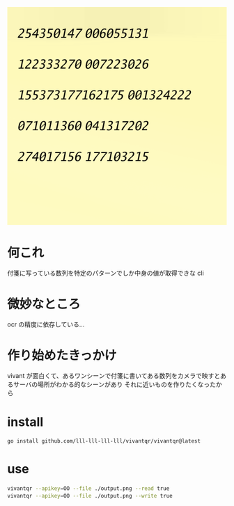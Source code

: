 ![](./sample.png)

# 何これ

付箋に写っている数列を特定のパターンでしか中身の値が取得できな cli

# 微妙なところ

ocr の精度に依存している...

# 作り始めたきっかけ

vivant が面白くて、あるワンシーンで付箋に書いてある数列をカメラで映すとあるサーバの場所がわかる的なシーンがあり
それに近いものを作りたくなったから

# install

```sh
go install github.com/lll-lll-lll-lll/vivantqr/vivantqr@latest
```

# use

```sh
vivantqr --apikey=OO --file ./output.png --read true
vivantqr --apikey=OO --file ./output.png --write true
```
